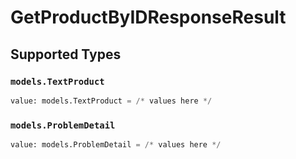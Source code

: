# GetProductByIDResponseResult


## Supported Types

### `models.TextProduct`

```python
value: models.TextProduct = /* values here */
```

### `models.ProblemDetail`

```python
value: models.ProblemDetail = /* values here */
```


